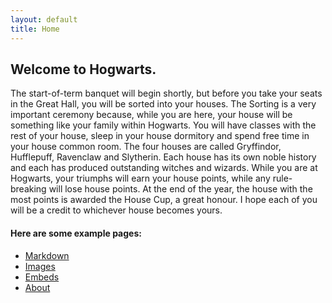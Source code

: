 ```yaml
---
layout: default
title: Home
---
```


## Welcome to Hogwarts.

The start-of-term banquet will begin shortly, but before you take your seats in the Great Hall, you will be sorted into your houses. The Sorting is a very important ceremony because, while you are here, your house will be something like your family within Hogwarts. You will have classes with the rest of your house, sleep in your house dormitory and spend free time in your house common room. The four houses are called Gryffindor, Hufflepuff, Ravenclaw and Slytherin. Each house has its own noble history and each has produced outstanding witches and wizards. While you are at Hogwarts, your triumphs will earn your house points, while any rule-breaking will lose house points. At the end of the year, the house with the most points is awarded the House Cup, a great honour. I hope each of you will be a credit to whichever house becomes yours.

#### Here are some example pages:

- [Markdown](02-markdown-examples)
- [Images](03-images-examples)
- [Embeds](04-embeds-examples)
- [About](01-about.markdown)
